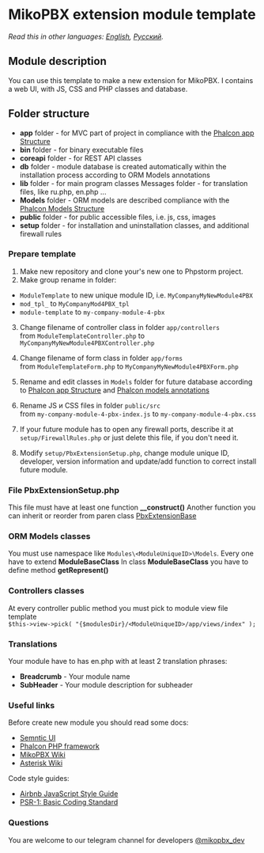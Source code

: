 # MikoPBX extension module template #

*Read this in other languages: [English](README.md), [Русский](README.ru.md).*

## Module description ##

You can use this template to make a new extension for MikoPBX. I contains a web UI, with JS, CSS and PHP classes and database.


## Folder structure ##

* **app** folder -  for MVC part of project in compliance with the [Phalcon app Structure](https://docs.phalcon.io/3.4/en/tutorial-basic#file-structure)  
* **bin** folder  - for binary executable files
* **coreapi** folder  - for REST API classes
* **db** folder - module database is created automatically within the installation process according to ORM Models annotations
* **lib** folder  -  for main program classes
Messages folder - for translation files, like ru.php, en.php ...
* **Models**  folder - ORM models are described  compliance with the [Phalcon Models Structure](https://docs.phalcon.io/3.4/en/db-models)
* **public** folder  - for public accessible files, i.e. js, css, images
* **setup** folder - for installation and uninstallation classes, and additional firewall rules

### Prepare template ###
1. Make new repository and clone your's new one to Phpstorm project. 
2. Make group rename in folder:
 * `ModuleTemplate` to new unique module ID, i.e. `MyCompanyMyNewModule4PBX`
 * `mod_tpl_` to `MyCompanyMod4PBX_tpl`
 * `module-template` to `my-company-module-4-pbx`  

3. Change filename of controller class in folder `app/controllers`  \
from `ModuleTemplateController.php` to `MyCompanyMyNewModule4PBXController.php` 

4. Change filename of form class in folder `app/forms` \
from `ModuleTemplateForm.php` to `MyCompanyMyNewModule4PBXForm.php` 

5. Rename and edit classes in `Models` folder for future database according to [Phalcon app Structure](https://docs.phalcon.io/3.4/en/db-models) and [Phalcon models annotations](https://docs.phalcon.io/3.4/en/db-models-metadata#annotations-strategy)

6. Rename JS и CSS files in folder `public/src`\
from `my-company-module-4-pbx-index.js` to `my-company-module-4-pbx.css`

7. If your future module has to open any firewall ports, describe it at `setup/FirewallRules.php` or just delete this file, if you don't need it.

8. Modify `setup/PbxExtensionSetup.php`, change module unique ID, developer, version information and update/add function to correct install future module.
 

### File PbxExtensionSetup.php ###
This file must have at least one function **__construct()**
Another function you can inherit or reorder from paren class [PbxExtensionBase](https://github.com/mikopbx/core/blob/master/www/back-end/modules/PbxExtensionBase.php)
  
### ORM Models classes ###
You must use namespace like  `Modules\<ModuleUniqueID>\Models`.  Every one have to extend **ModuleBaseClass** 
In class **ModuleBaseClass** you have to define method **getRepresent()**

### Controllers classes ###
At every controller public method you must pick to module view file template \
`$this->view->pick( "{$modulesDir}/<ModuleUniqueID>/app/views/index" );`

### Translations ###
Your module have to has en.php with at least 2 translation phrases:
* **Breadcrumb<ModuleUniqueID>** - Your module name
* **SubHeader<ModuleUniqueID>** - Your module description for subheader
	
		
### Useful links ###
Before create new module you should read some docs:

* [Semntic UI](https://semantic-ui.com)
* [Phalcon PHP framework](https://docs.phalcon.io/3.4/en/introduction)
* [MikoPBX Wiki](https://wiki.mikopbx.com)
* [Asterisk Wiki](https://wiki.asterisk.org/wiki/display/AST/Home)

Code style guides:

* [Airbnb JavaScript Style Guide](https://github.com/airbnb/javascript)
* [PSR-1: Basic Coding Standard](https://www.php-fig.org/psr/psr-1/)

### Questions ###
You are welcome to our telegram channel for developers [@mikopbx_dev](https://t.me/joinchat/AAPn5xSqZIpQnNnCAa3bBw)
